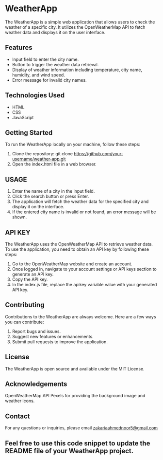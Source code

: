 # WeatherApp

The WeatherApp is a simple web application that allows users to check the weather of a specific city. It utilizes the OpenWeatherMap API to fetch weather data and displays it on the user interface.

## Features

- Input field to enter the city name.
- Button to trigger the weather data retrieval.
- Display of weather information including temperature, city name, humidity, and wind speed.
- Error message for invalid city names.

## Technologies Used

- HTML
- CSS
- JavaScript

## Getting Started

To run the WeatherApp locally on your machine, follow these steps:

1. Clone the repository:
 git clone https://github.com/your-username/weather-app.git
2. Open the index.html file in a web browser.

## USAGE
1. Enter the name of a city in the input field.
2. Click the search button or press Enter.
3. The application will fetch the weather data for the specified city and display it on the interface.
4. If the entered city name is invalid or not found, an error message will be shown.

## API KEY
The WeatherApp uses the OpenWeatherMap API to retrieve weather data. To use the application, you need to obtain an API key by following these steps:

1. Go to the OpenWeatherMap website and create an account.
2. Once logged in, navigate to your account settings or API keys section to generate an API key.
3. Copy the API key.
4. In the index.js file, replace the apikey variable value with your generated API key.

## Contributing
Contributions to the WeatherApp are always welcome. Here are a few ways you can contribute:

1. Report bugs and issues.
2. Suggest new features or enhancements.
3. Submit pull requests to improve the application.

## License
The WeatherApp is open source and available under the MIT License.

## Acknowledgements
OpenWeatherMap API
Pexels for providing the background image and weather icons.

## Contact
For any questions or inquiries, please email zakariaahmednoor5@gmail.com

## Feel free to use this code snippet to update the README file of your WeatherApp project.
